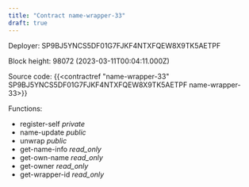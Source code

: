 ```yaml
---
title: "Contract name-wrapper-33"
draft: true
---
```

Deployer: SP9BJ5YNCS5DF01G7FJKF4NTXFQEW8X9TK5AETPF


 



Block height: 98072 (2023-03-11T00:04:11.000Z)

Source code: {{<contractref "name-wrapper-33" SP9BJ5YNCS5DF01G7FJKF4NTXFQEW8X9TK5AETPF name-wrapper-33>}}

Functions:

* register-self _private_
* name-update _public_
* unwrap _public_
* get-name-info _read_only_
* get-own-name _read_only_
* get-owner _read_only_
* get-wrapper-id _read_only_
